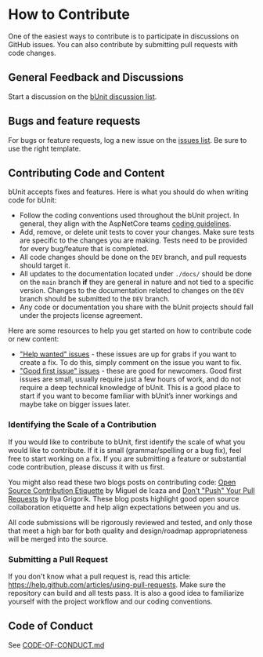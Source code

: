 
# How to Contribute

One of the easiest ways to contribute is to participate in discussions on GitHub issues. You can also contribute by submitting pull requests with code changes.

## General Feedback and Discussions
Start a discussion on the [bUnit discussion list](https://github.com/egil/bUnit/discussions).

## Bugs and feature requests
For bugs or feature requests, log a new issue on the [issues list](https://github.com/egil/bunit/issues). Be sure to use the right template.

## Contributing Code and Content

bUnit accepts fixes and features. Here is what you should do when writing code for bUnit:

- Follow the coding conventions used throughout the bUnit project. In general, they align with the AspNetCore teams [coding guidelines](https://github.com/dotnet/aspnetcore/wiki/Engineering-guidelines#coding-guidelines).
- Add, remove, or delete unit tests to cover your changes. Make sure tests are specific to the changes you are making. Tests need to be provided for every bug/feature that is completed.
- All code changes should be done on the `DEV` branch, and pull requests should target it.
- All updates to the documentation located under `./docs/` should be done on the `main` branch **if** they are general in nature and not tied to a specific version. Changes to the documentation related to changes on the `DEV` branch should be submitted to the `DEV` branch.
- Any code or documentation you share with the bUnit projects should fall under the projects license agreement.

Here are some resources to help you get started on how to contribute code or new content:

* ["Help wanted" issues](https://github.com/egil/bunit/labels/help%20wanted) - these issues are up for grabs if you want to create a fix. To do this, simply comment on the issue you want to fix.
* ["Good first issue" issues](https://github.com/egil/bunit/labels/good%20first%20issue) - these are good for newcomers. Good first issues are small, usually require just a few hours of work, and do not require a deep technical knowledge of bUnit. This is a good place to start if you want to become familiar with bUnit’s inner workings and maybe take on bigger issues later.

### Identifying the Scale of a Contribution

If you would like to contribute to bUnit, first identify the scale of what you would like to contribute. If it is small (grammar/spelling or a bug fix), feel free to start working on a fix. If you are submitting a feature or substantial code contribution, please discuss it with us first. 

You might also read these two blogs posts on contributing code: [Open Source Contribution Etiquette](http://tirania.org/blog/archive/2010/Dec-31.html) by Miguel de Icaza and [Don't "Push" Your Pull Requests](https://www.igvita.com/2011/12/19/dont-push-your-pull-requests/) by Ilya Grigorik. These blog posts highlight good open source collaboration etiquette and help align expectations between you and us.

All code submissions will be rigorously reviewed and tested, and only those that meet a high bar for both quality and design/roadmap appropriateness will be merged into the source.

### Submitting a Pull Request

If you don't know what a pull request is, read this article: https://help.github.com/articles/using-pull-requests. Make sure the repository can build and all tests pass. It is also a good idea to familiarize yourself with the project workflow and our coding conventions.

## Code of Conduct

See [CODE-OF-CONDUCT.md](./CODE-OF-CONDUCT.md)
